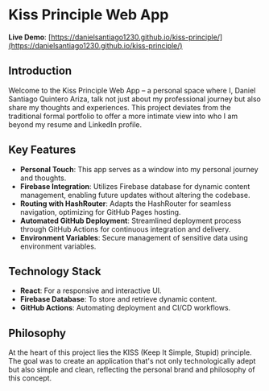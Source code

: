 # Kiss Principle Web App

**Live Demo**: [https://danielsantiago1230.github.io/kiss-principle/](https://danielsantiago1230.github.io/kiss-principle/)

## Introduction

Welcome to the Kiss Principle Web App – a personal space where I, Daniel Santiago Quintero Ariza, talk not just about my professional journey but also share my thoughts and experiences. This project deviates from the traditional formal portfolio to offer a more intimate view into who I am beyond my resume and LinkedIn profile.

## Key Features

- **Personal Touch**: This app serves as a window into my personal journey and thoughts.
- **Firebase Integration**: Utilizes Firebase database for dynamic content management, enabling future updates without altering the codebase.
- **Routing with HashRouter**: Adapts the HashRouter for seamless navigation, optimizing for GitHub Pages hosting.
- **Automated GitHub Deployment**: Streamlined deployment process through GitHub Actions for continuous integration and delivery.
- **Environment Variables**: Secure management of sensitive data using environment variables.

## Technology Stack

- **React**: For a responsive and interactive UI.
- **Firebase Database**: To store and retrieve dynamic content.
- **GitHub Actions**: Automating deployment and CI/CD workflows.

## Philosophy

At the heart of this project lies the KISS (Keep It Simple, Stupid) principle. The goal was to create an application that's not only technologically adept but also simple and clean, reflecting the personal brand and philosophy of this concept.